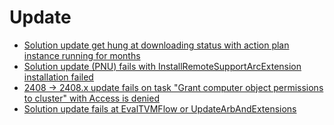 # Update

* [Solution update get hung at downloading status with action plan instance running for months](./Solution-update-get-hung-at-downloading-status-with-action-plan-instance-running-for-months%20.md)
* [Solution update (PNU) fails with InstallRemoteSupportArcExtension installation failed](./PNU-fails-with-InstallRemoteSupportArcExtension-installation-failed.md)
* [2408 -> 2408.x update fails on task "Grant computer object permissions to cluster" with Access is denied](./Update-fails-on-task-Grant-computer-object-permissions-to-cluster-with-Access-is-denied.md)
* [Solution update fails at EvalTVMFlow or UpdateArbAndExtensions](./Solution-Update-EvalTVMFlow-UpdateArbAndExtensions.md)

